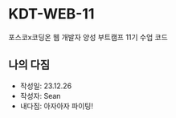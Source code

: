 # KDT-WEB-11
포스코x코딩온 웹 개발자 양성 부트캠프 11기 수업 코드

## 나의 다짐
- 작성일: 23.12.26
- 작성자: Sean
- 내다짐: 아자아자 파이팅! 